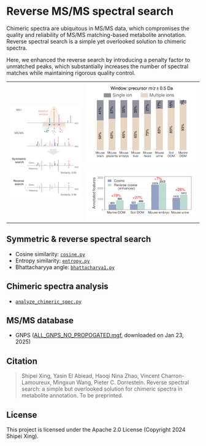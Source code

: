 # Reverse MS/MS spectral search

Chimeric spectra are ubiquitous in MS/MS data, which compromises the quality and reliability of MS/MS matching-based metabolite annotation.
Reverse spectral search is a simple yet overlooked solution to chimeric spectra. 

Here, we enhanced the reverse search by introducing a penalty factor to unmatched peaks, which substantially increases the number of spectral matches while maintaining rigorous quality control.

<table>
<tr>
  <td width="40%" align="center" valign="center">
    <img src="fig/workflow.svg" width="300"/>
  </td>
  <td width="60%" align="center">
    <img src="fig/chimera.svg" width="300"/>
    <br><br>
    <img src="fig/annotation_cos.svg" width="400"/>
  </td>
</tr>
</table>


## Symmetric & reverse spectral search
- Cosine similarity: [`cosine.py`](https://github.com/Philipbear/reverse_MSMS_matching/blob/main/reverse_spectral_search/cosine.py)
- Entropy similarity: [`entropy.py`](https://github.com/Philipbear/reverse_MSMS_matching/blob/main/reverse_spectral_search/entropy.py)
- Bhattacharyya angle: [`bhattacharya1.py`](https://github.com/Philipbear/reverse_MSMS_matching/blob/main/reverse_spectral_search/bhattacharya1.py)

## Chimeric spectra analysis
- [`analyze_chimeric_spec.py`](https://github.com/Philipbear/reverse_MSMS_matching/blob/main/chimeric_spectra/analyze_chimeric_spec.py)

## MS/MS database
- GNPS ([ALL_GNPS_NO_PROPOGATED.mgf](https://gnps-external.ucsd.edu/gnpslibrary), downloaded on Jan 23, 2025)


## Citation
> Shipei Xing, Yasin El Abiead, Haoqi Nina Zhao, Vincent Charron-Lamoureux, Mingxun Wang, Pieter C. Dorrestein. Reverse spectral search: a simple but overlooked solution for chimeric spectra in metabolite annotation. To be preprinted.


## License
This project is licensed under the Apache 2.0 License (Copyright 2024 Shipei Xing).

